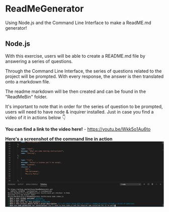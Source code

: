 # ReadMeGenerator
Using Node.js and the Command Line Interface to make a ReadME.md generator!

## Node.js

With this exercise, users will be able to create a README.md file by answering a series of questions. 

Through the Command Line Interface, the series of questions related to the project will be prompted. 
With every response, the answer is then translated onto a markdown file. 

The readme markdown will be then created and can be found in the "ReadMeBin" folder.

It's important to note that in order for the series of question to be prompted, users will need to have node & inquirer installed.
Just in case you find a video of it in actions below 👇

**You can find a link to the video here!** - https://youtu.be/Wkk5o1Au6to

**Here's a screenshot of the command line in action**
![readmegen_ss](ReadMeGenSS.png)

